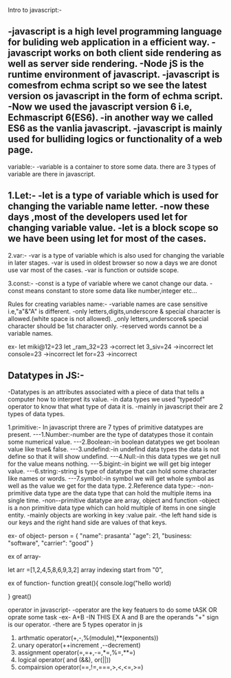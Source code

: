 Intro to javascript:-

-javascript is a high level programming language for buliding web application in a efficient way.
-javascript works on both client side rendering as well as server side rendering.
-Node jS is the runtime environment of javascript.
-javascript is comesfrom echma script so we see the latest version os javascript in the form  of echma script.
-Now we used the javascript version 6 i.e, Echmascript 6(ES6).
-in another way we called ES6 as the vanlia javascript.
-javascript is mainly used for bulliding logics or functionality of a web page.
-


variable:-
-variable is a container to store some data.
there are 3 types of variable are there in javascript.


1.Let:-
-let is a type of variable which is used for changing the variable name letter.
-now these days ,most of the developers used let for changing variable value.
-let is a block scope so we have been using let for most of the cases.
-

 
2.var:-
-var is a type of variable which is also used for changing the variable in later stages.
-var is used in oldest browser so now a days we are donot use var  most of the cases.
-var is function or outside scope.



3.const:-
-const is a type of variable where we canot change our data.
-const means constant to store some data like number,integer etc...

Rules for creating variables name:-
-variable names are case sensitive i.e,"a"&"A" is different.
-only letters,digits,underscore & special character is allowed.(white space is not allowed).
_only letters,underscore& special character should be 1st character only.
-reserved words cannot be a variable names.

ex-
let miki@12=23
let _ram_32=23 ->correct
let 3_siv=24    ->incorrect
let console=23  ->incorrect
let for=23   ->incorrect


Datatypes in JS:-
-
-Datatypes is an attributes associated with a piece of data that tells a computer how to interpret its value.
-in data types we used "typedof" operator to know that what type of data it is.
-mainly in javascript their are 2 types of data types.


1.primitive:-
In javascript threre are 7 types of primitive datatypes are present.
---1.Number:-number are the type of datatypes those it contain some numerical value.
---2.Boolean:-in boolean datatypes we get boolean value like true& false.
---3.undefind:-in undefind data types the data is not define so that it will show undefind.
---4.Null:-in this data types we get null for the value means nothing.
---5.bigint:-in bigint we will get  big integer value.
---6.string:-string is type of datatype that can hold some character like names or words.
---7.symbol:-in symbol we will get whole symbol as well as the value we get for the data type.
2.Reference data type:-
-non-primitive data type are the data type that can  hold the multiple items ina single time.
-non--primitive datatype are array, object and function
-object is a non primitive data type  which can hold  multiple of items in one single entity.
-mainly objects are working in key :value pair.
-the left hand side is our keys and the right hand side are values of that keys.

ex- of object-
person = {
    "name": prasanta'
    "age": 21,
    "business: "software",
    "carrier": "good"
}

ex of array-

let arr =[1,2,4,5,8,6,9,3,2]
array indexing start from "0",

ex  of function-
function great(){
    console.log("hello world)

}
great()

operator in javascript-
-operator are the key featuers to do some tASK OR oprate some task
-ex- A+B
-IN THIS EX  A and B   are the operands "+" sign is our operator.
-there are 5 types operator in js
1. arthmatic operator(+,-,%(module),**(exponents))
2. unary operator(++increment ,--decrement)
3. assignment operator(=,=+,-=,*=,%=,**=)
4. logical operator( and (&&), or(||))
5. compairsion operator(==,!=,===,>,<,<=,>=)